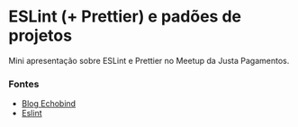 # ESLint (+ Prettier) e padões de projetos

Mini apresentação sobre ESLint e Prettier no Meetup da Justa Pagamentos.

### Fontes

- [Blog Echobind](https://blog.echobind.com/integrating-prettier-eslint-airbnb-style-guide-in-vscode-47f07b5d7d6a)
- [Eslint](https://eslint.org)

